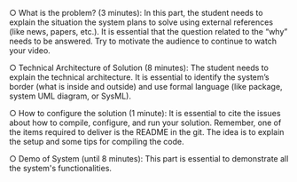 ○ What is the problem? (3 minutes): In this part, the student needs to explain the situation the system plans to solve using external references (like news, papers, etc.). It is essential that the question related to the “why” needs to be answered. Try to motivate the audience to continue to watch your video.




○ Technical Architecture of Solution (8 minutes): The student needs to explain the technical architecture. It is essential to identify the system’s border (what is inside and outside) and use formal language (like package, system UML diagram, or SysML).




○ How to configure the solution (1 minute): It is essential to cite the issues about how to compile, configure, and run your solution. Remember, one of the items required to deliver is the README in the git. The idea is to explain the setup and some tips for compiling the code.




○ Demo of System (until 8 minutes): This part is essential to demonstrate all the system's functionalities.